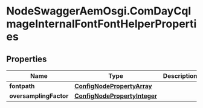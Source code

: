 # NodeSwaggerAemOsgi.ComDayCqImageInternalFontFontHelperProperties

## Properties

Name | Type | Description | Notes
------------ | ------------- | ------------- | -------------
**fontpath** | [**ConfigNodePropertyArray**](ConfigNodePropertyArray.md) |  | [optional] 
**oversamplingFactor** | [**ConfigNodePropertyInteger**](ConfigNodePropertyInteger.md) |  | [optional] 


